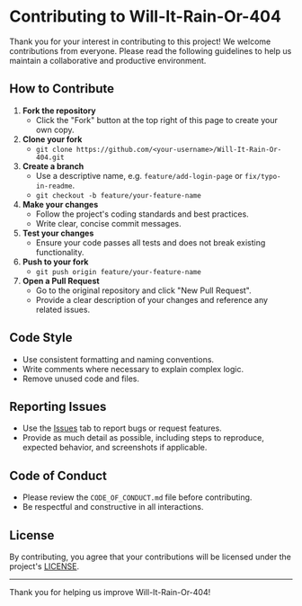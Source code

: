 # Contributing to Will-It-Rain-Or-404

Thank you for your interest in contributing to this project! We welcome contributions from everyone. Please read the following guidelines to help us maintain a collaborative and productive environment.

## How to Contribute

1. **Fork the repository**
   - Click the "Fork" button at the top right of this page to create your own copy.
2. **Clone your fork**
   - `git clone https://github.com/<your-username>/Will-It-Rain-Or-404.git`
3. **Create a branch**
   - Use a descriptive name, e.g. `feature/add-login-page` or `fix/typo-in-readme`.
   - `git checkout -b feature/your-feature-name`
4. **Make your changes**
   - Follow the project's coding standards and best practices.
   - Write clear, concise commit messages.
5. **Test your changes**
   - Ensure your code passes all tests and does not break existing functionality.
6. **Push to your fork**
   - `git push origin feature/your-feature-name`
7. **Open a Pull Request**
   - Go to the original repository and click "New Pull Request".
   - Provide a clear description of your changes and reference any related issues.

## Code Style
- Use consistent formatting and naming conventions.
- Write comments where necessary to explain complex logic.
- Remove unused code and files.

## Reporting Issues
- Use the [Issues](https://github.com/Omar-Mega-Byte/Will-It-Rain-Or-404/issues) tab to report bugs or request features.
- Provide as much detail as possible, including steps to reproduce, expected behavior, and screenshots if applicable.

## Code of Conduct
- Please review the `CODE_OF_CONDUCT.md` file before contributing.
- Be respectful and constructive in all interactions.

## License
By contributing, you agree that your contributions will be licensed under the project's [LICENSE](LICENSE).

---
Thank you for helping us improve Will-It-Rain-Or-404!
